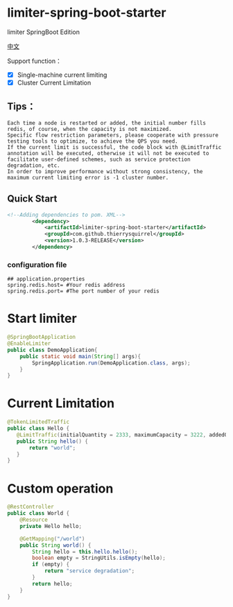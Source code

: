 #   limiter-spring-boot-starter

limiter SpringBoot  Edition

[中文](README_zh_CN.md)

Support function：
- [x] Single-machine current limiting
- [x] Cluster Current Limitation

## Tips：
    Each time a node is restarted or added, the initial number fills redis, of course, when the capacity is not maximized.    
    Specific flow restriction parameters, please cooperate with pressure testing tools to optimize, to achieve the QPS you need.  
    If the current limit is successful, the code block with @LimitTraffic annotation will be executed, otherwise it will not be executed to facilitate user-defined schemes, such as service protection degradation, etc.  
    In order to improve performance without strong consistency, the maximum current limiting error is -1 cluster number.  
        
##  Quick Start

```xml
<!--Adding dependencies to pom. XML-->
        <dependency>
            <artifactId>limiter-spring-boot-starter</artifactId>
            <groupId>com.github.thierrysquirrel</groupId>
            <version>1.0.3-RELEASE</version>
        </dependency>
```

### configuration file
 
 ```properties
 ## application.properties
spring.redis.host= #Your redis address
spring.redis.port= #The port number of your redis
 ```
 
#   Start limiter

 ```java
 @SpringBootApplication
 @EnableLimiter
 public class DemoApplication{
     public static void main(String[] args){
         SpringApplication.run(DemoApplication.class, args);
     }  
 }
 ```
 
 #  Current Limitation
 
 ```java
 @TokenLimitedTraffic
 public class Hello {
 	@LimitTraffic(initialQuantity = 2333, maximumCapacity = 3222, addedQuantity = 2333)
 	public String hello() {
 		return "world";
 	}
 }
 ```
 
 #  Custom operation

```java
@RestController
public class World {
	@Resource
	private Hello hello;

	@GetMapping("/world")
	public String world() {
		String hello = this.hello.hello();
		boolean empty = StringUtils.isEmpty(hello);
		if (empty) {
			return "service degradation";
		}
		return hello;
	}
}
``` 